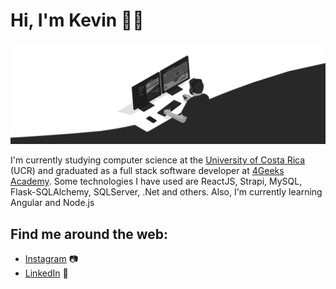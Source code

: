 # Hi, I'm Kevin 👋🏾

<img src="./img/banner-grayscale.gif">

I'm currently studying computer science at the <a href="https://www.ucr.ac.cr/">University of Costa Rica</a> (UCR) and graduated as a full stack software developer at <a href="https://4geeksacademy.com/">4Geeks Academy</a>. Some technologies I have used are ReactJS, Strapi, MySQL, Flask-SQLAlchemy, SQLServer, .Net and others. Also, I'm currently learning Angular and Node.js 

## Find me around the web: <img src="">
-  <a href="https://www.instagram.com/kevinpitticastro/">Instagram</a> 📷
-  <a href="https://www.linkedin.com/in/kevinpitti">LinkedIn</a> 💼 

<!--
**KevinJPC/KevinJPC** is a ✨ _special_ ✨ repository because its `README.md` (this file) appears on your GitHub profile.

Here are some ideas to get you started:

- 🔭 I’m currently working on ...
- 🌱 I’m currently learning ...
- 👯 I’m looking to collaborate on ...
- 🤔 I’m looking for help with ...
- 💬 Ask me about ...
- 📫 How to reach me: ...
- 😄 Pronouns: ...
- ⚡ Fun fact: ...
-->
